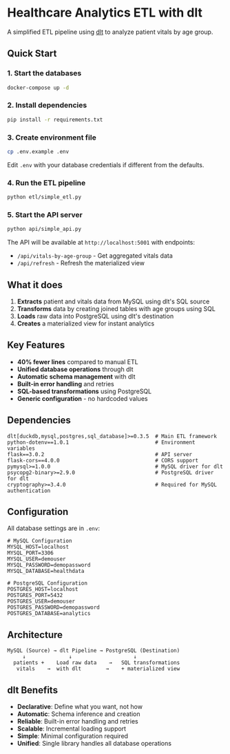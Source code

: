 # Healthcare Analytics ETL with dlt

A simplified ETL pipeline using [dlt](https://dlthub.com) to analyze patient vitals by age group.

## Quick Start

### 1. Start the databases

```bash
docker-compose up -d
```

### 2. Install dependencies

```bash
pip install -r requirements.txt
```

### 3. Create environment file

```bash
cp .env.example .env
```

Edit `.env` with your database credentials if different from the defaults.


### 4. Run the ETL pipeline

```bash
python etl/simple_etl.py
```

### 5. Start the API server

```bash
python api/simple_api.py
```

The API will be available at `http://localhost:5001` with endpoints:

- `/api/vitals-by-age-group` - Get aggregated vitals data
- `/api/refresh` - Refresh the materialized view

## What it does

1. **Extracts** patient and vitals data from MySQL using dlt's SQL source
2. **Transforms** data by creating joined tables with age groups using SQL
3. **Loads** raw data into PostgreSQL using dlt's destination
4. **Creates** a materialized view for instant analytics

## Key Features

- **40% fewer lines** compared to manual ETL
- **Unified database operations** through dlt
- **Automatic schema management** with dlt
- **Built-in error handling** and retries
- **SQL-based transformations** using PostgreSQL
- **Generic configuration** - no hardcoded values

## Dependencies

```
dlt[duckdb,mysql,postgres,sql_database]>=0.3.5  # Main ETL framework
python-dotenv==1.0.1                            # Environment variables
flask==3.0.2                                    # API server
flask-cors==4.0.0                               # CORS support
pymysql>=1.0.0                                  # MySQL driver for dlt
psycopg2-binary>=2.9.0                          # PostgreSQL driver for dlt
cryptography>=3.4.0                             # Required for MySQL authentication
```

## Configuration

All database settings are in `.env`:

```env
# MySQL Configuration
MYSQL_HOST=localhost
MYSQL_PORT=3306
MYSQL_USER=demouser
MYSQL_PASSWORD=demopassword
MYSQL_DATABASE=healthdata

# PostgreSQL Configuration
POSTGRES_HOST=localhost
POSTGRES_PORT=5432
POSTGRES_USER=demouser
POSTGRES_PASSWORD=demopassword
POSTGRES_DATABASE=analytics
```

## Architecture

```
MySQL (Source) → dlt Pipeline → PostgreSQL (Destination)
     ↓              ↓                    ↓
  patients +    Load raw data    →   SQL transformations
   vitals    →  with dlt        →    + materialized view
```

## dlt Benefits

- **Declarative**: Define what you want, not how
- **Automatic**: Schema inference and creation
- **Reliable**: Built-in error handling and retries
- **Scalable**: Incremental loading support
- **Simple**: Minimal configuration required
- **Unified**: Single library handles all database operations
